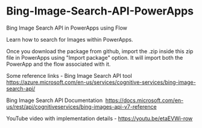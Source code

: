 # Bing-Image-Search-API-PowerApps
Bing Image Search API in PowerApps using Flow

Learn how to search for Images within PowerApps.

Once you download the package from github, import the .zip inside this zip file in PowerApps using "Import package" option. It will import both the PowerApp and the flow associated with it.

Some reference links -
Bing Image Search API tool
https://azure.microsoft.com/en-us/services/cognitive-services/bing-image-search-api/

Bing Image Search API Documentation 
https://docs.microsoft.com/en-us/rest/api/cognitiveservices/bing-images-api-v7-reference

YouTube video with implementation details - https://youtu.be/etaEVWi-row
